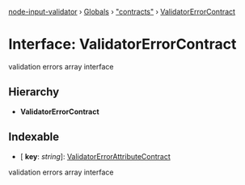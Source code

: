[node-input-validator](../README.md) › [Globals](../globals.md) › ["contracts"](../modules/_contracts_.md) › [ValidatorErrorContract](_contracts_.validatorerrorcontract.md)

# Interface: ValidatorErrorContract

validation errors array interface

## Hierarchy

* **ValidatorErrorContract**

## Indexable

* \[ **key**: *string*\]: [ValidatorErrorAttributeContract](_contracts_.validatorerrorattributecontract.md)

validation errors array interface
